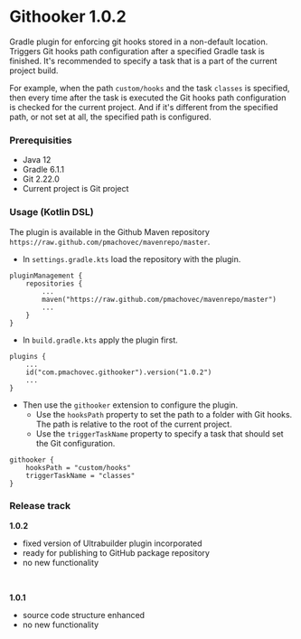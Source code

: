 # Githooker 1.0.2
Gradle plugin for enforcing git hooks stored in a non-default location. Triggers Git hooks path configuration after a specified Gradle task is finished. It's recommended to specify a task that is a part of the current project build.

For example, when the path `custom/hooks` and the task `classes` is specified, then every time after the task is executed the Git hooks path configuration is checked for the current project. And if it's different from the specified path, or not set at all, the specified path is configured.

### Prerequisities
* Java 12
* Gradle 6.1.1
* Git 2.22.0
* Current project is Git project

### Usage (Kotlin DSL)
The plugin is available in the Github Maven repository `https://raw.github.com/pmachovec/mavenrepo/master`.
* In `settings.gradle.kts` load the repository with the plugin.
```
pluginManagement {
    repositories {
        ...
        maven("https://raw.github.com/pmachovec/mavenrepo/master")
        ...
    }
}
```
* In `build.gradle.kts` apply the plugin first.
```
plugins {
    ...
    id("com.pmachovec.githooker").version("1.0.2")
    ...
}
```
* Then use the `githooker` extension to configure the plugin.
    - Use the `hooksPath` property to set the path to a folder with Git hooks. The path is relative to the root of the current project.
    - Use the `triggerTaskName` property to specify a task that should set the Git configuration. 
```
githooker {
    hooksPath = "custom/hooks"
    triggerTaskName = "classes"
}
```

### Release track
**1.0.2**
* fixed version of Ultrabuilder plugin incorporated
* ready for publishing to GitHub package repository
* no new functionality

<br/>

**1.0.1**
* source code structure enhanced
* no new functionality
